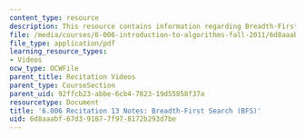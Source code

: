 ```yaml
---
content_type: resource
description: This resource contains information regarding Breadth-First Search (BFS).
file: /media/courses/6-006-introduction-to-algorithms-fall-2011/6d8aaabf67d391877f978172b293d7be_MIT6_006F11_rec13.pdf
file_type: application/pdf
learning_resource_types:
- Videos
ocw_type: OCWFile
parent_title: Recitation Videos
parent_type: CourseSection
parent_uid: 92ffcb23-abbe-6cb4-7823-19d55858f37a
resourcetype: Document
title: '6.006 Recitation 13 Notes: Breadth-First Search (BFS)'
uid: 6d8aaabf-67d3-9187-7f97-8172b293d7be
---
```

